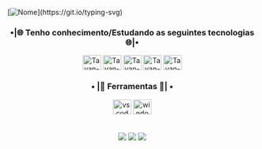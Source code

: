 <!-- Slide Nome -->
[![Nome](https://readme-typing-svg.herokuapp.com/?color=1E90FF&size=35&center=true&vCenter=true&width=1000&lines=Olá👋+Sou+o+Tayan+Dias+Martins;)](https://git.io/typing-svg)


<!--  tecnologias  -->

<div align="center">
  <h3>•|🌐 Tenho conhecimento/Estudando as seguintes tecnologias 🌐|•</h3> 
  <!-- <img align="center" alt="Tayan-Dart" height="30" width="37" src="https://cdn.jsdelivr.net/gh/devicons/devicon/icons/dart/dart-original-wordmark.svg"> -->
  <img align="center" alt="Tayan-Flutter" height="30" width="37" src="https://cdn.jsdelivr.net/gh/devicons/devicon/icons/flutter/flutter-original.svg">
  <img align="center" alt="Tayan-PY" height="30" width="37" src="https://cdn.jsdelivr.net/gh/devicons/devicon/icons/python/python-original.svg">
    <img align="center" alt="Tayan-NODE" height="30" width="37" src="https://cdn.jsdelivr.net/gh/devicons/devicon/icons/nodejs/nodejs-original-wordmark.svg">
  <img align="center" alt="Tayan-JS" height="30" width="37" src="https://cdn.jsdelivr.net/gh/devicons/devicon/icons/javascript/javascript-original.svg">
  <img align="center" alt="Tayan-C" height="30" width="37" src="https://cdn.jsdelivr.net/gh/devicons/devicon/icons/c/c-plain.svg">

</div>
<!--  Ferramentas  -->

<div align="center">
  <h3>• |🔱 Ferramentas 🔱| •</h3>
    <img src="https://cdn.jsdelivr.net/gh/devicons/devicon/icons/vscode/vscode-original.svg" height="30" width="37" alt="vscode logo"  />
    <img src="https://cdn.jsdelivr.net/gh/devicons/devicon/icons/windows8/windows8-original.svg" height="30" width="37" alt="windows logo"/>
  <br>
  <br>
  <br>  
  
  <!-- <img width="49%" height="195px" src="https://github-readme-stats.vercel.app/api?username=Tayan-Dias&show_icons=true&count_private=true&hide_border=true&title_color=blue-green&icon_color=1E90FF&text_color=c9d1d9&bg_color=0d1117" alt="bruno" /> 
  <img width="41%" height="195px" src="https://github-readme-stats.vercel.app/api/top-langs/?username=Tayan-Dias&layout=compact&hide_border=true&title_color=blue-green&text_color=1E90FF&bg_color=0d1117" /> -->


</div>

<!-- Grafico -->
<!-- ##
<br>

![Github activity graph](https://github-readme-activity-graph.cyclic.app/graph?username=Tayan-Dias&theme=gotham) -->
 
<div align="center">
  <a href="https://instagram.com/tayan_dias.m" target="_blank"><img src="https://img.shields.io/badge/-Instagram-%23E4405F?style=for-the-badge&logo=instagram&logoColor=white" target="_blank"></a>
  <a href = "mailto:tayan.dias2003@gmail.com"><img src="https://img.shields.io/badge/-Gmail-%23333?style=for-the-badge&logo=gmail&logoColor=white" target="_blank"></a>
  <a href="https://www.linkedin.com/in/tayan-dias-martins-184411225/" target="_blank"><img src="https://img.shields.io/badge/-LinkedIn-%230077B5?style=for-the-badge&logo=linkedin&logoColor=white" target="_blank"></a> 
</div>


